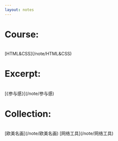 ```yaml
---
layout: notes
---
```


<h1 class="about__title">Course:</h1>
<br>
[HTML&CSS](/note/HTML&CSS)
<br>
<h1 class="about__title">Excerpt:</h1>
<br>
[《参与感》](/note/参与感)
<br>
<h1 class="about__title">Collection:</h1>
<br>
[欧美名画](/note/欧美名画) [网络工具](/note/网络工具)